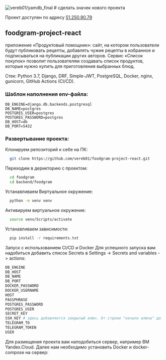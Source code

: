 ![vereb01/yamdb_final](https://github.com/vereb01/yamdb_final-1/actions/workflows/yamdb_workflow.yml/badge.svg) # сделать значек нового проекта 

Проект доступен по адресу [51.250.90.79](http://51.250.90.79/)


## foodgram-project-react
приложение «Продуктовый помощник»: сайт, на котором пользователи будут публиковать рецепты, добавлять чужие рецепты в избранное и подписываться на публикации других авторов. Сервис «Список покупок» позволит пользователям создавать список продуктов, которые нужно купить для приготовления выбранных блюд. 

Стек: Python 3.7, Django, DRF, Simple-JWT, PostgreSQL, Docker, nginx, gunicorn, GitHub Actions (CI/CD).

### Шаблон наполнения env-файла:
    DB_ENGINE=django.db.backends.postgresql
    DB_NAME=postgres
    POSTGRES_USER=postgres
    POSTGRES_PASSWORD=postgres 
    DB_HOST=db
    DB_PORT=5432 

### Развертывание проекта:

Клонируем репозиторий к себе на ПК:

```bash
  git clone https://github.com/vereb01/foodgram-project-react.git
```

Переходим в дерикторию с проектом:

```bash
  cd foodgram
  cd backend/foodgram
```

Устанавливаем Виртуальное окружение:

```bash
  python -m venv venv
```

Активируем виртуальное окружение:

```bash
  source venv/Scripts/activate
```

Устанавливаем зависимости:

```bash
  pip install -r requirements.txt
```

Запуск с использованием CI/CD и Docker
Для успешного запуска вам надобиться добавить список Secrets в Settings -> Secrets and variables -> actions:
``` bash
DB_ENGINE
DB_HOST
DB_NAME
DB_PORT
DOCKER_PASSWORD
DOCKER_USERNAME
HOST
PASSPHRASE
POSTGRES_PASSWORD
POSTGRES_USER
SECRET_KEY
SSH_KEY # здесь добавляется закрытый ключ. От строки "начало ключа" до "конец ключа" включительно cat ~/.ssh/id_rsa
TELEGRAM_TO
TELEGRAM_TOKEN
USER
```
Для размещения проекта вам наподобиться сервер, например ВМ Yandex.Cloud. Далее нам необходимо установить Docker и docker-compose на сервер:

